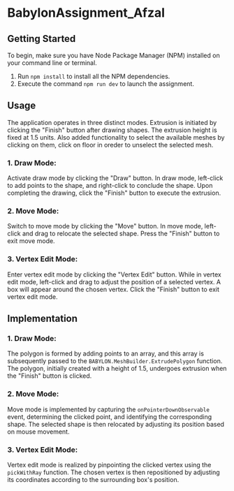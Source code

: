# BabylonAssignment_Afzal

## Getting Started

To begin, make sure you have Node Package Manager (NPM) installed on your command line or terminal.

1. Run `npm install` to install all the NPM dependencies.
2. Execute the command `npm run dev` to launch the assignment.

## Usage

The application operates in three distinct modes. Extrusion is initiated by clicking the "Finish" button after drawing shapes. The extrusion height is fixed at 1.5 units. Also added functionality to select the available meshes by clicking on them, click on floor in oreder to unselect the selected mesh.

### 1. Draw Mode:

Activate draw mode by clicking the "Draw" button. In draw mode, left-click to add points to the shape, and right-click to conclude the shape. Upon completing the drawing, click the "Finish" button to execute the extrusion.

### 2. Move Mode:

Switch to move mode by clicking the "Move" button. In move mode, left-click and drag to relocate the selected shape. Press the "Finish" button to exit move mode.

### 3. Vertex Edit Mode:

Enter vertex edit mode by clicking the "Vertex Edit" button. While in vertex edit mode, left-click and drag to adjust the position of a selected vertex. A box will appear around the chosen vertex. Click the "Finish" button to exit vertex edit mode.

## Implementation

### 1. Draw Mode:

The polygon is formed by adding points to an array, and this array is subsequently passed to the `BABYLON.MeshBuilder.ExtrudePolygon` function. The polygon, initially created with a height of 1.5, undergoes extrusion when the "Finish" button is clicked.

### 2. Move Mode:

Move mode is implemented by capturing the `onPointerDownObservable` event, determining the clicked point, and identifying the corresponding shape. The selected shape is then relocated by adjusting its position based on mouse movement.

### 3. Vertex Edit Mode:

Vertex edit mode is realized by pinpointing the clicked vertex using the `pickWithRay` function. The chosen vertex is then repositioned by adjusting its coordinates according to the surrounding box's position.
